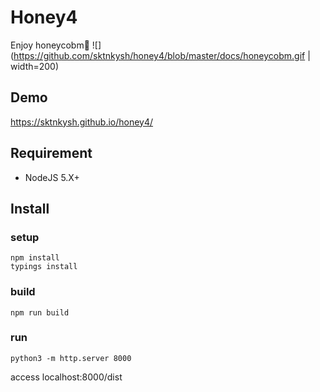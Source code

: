 Honey4
=====

Enjoy honeycobm:honeybee:
![](https://github.com/sktnkysh/honey4/blob/master/docs/honeycobm.gif | width=200)

## Demo

https://sktnkysh.github.io/honey4/

## Requirement

- NodeJS 5.X+

## Install

### setup
```shell
npm install
typings install
```

### build
`npm run build`

### run
`python3 -m http.server 8000`

access localhost:8000/dist
